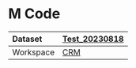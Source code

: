 



# M Code

|Dataset|[Test_20230818](./../Test_20230818.md)|
| :--- | :--- |
|Workspace|[CRM](../../Workspaces/CRM.md)|
